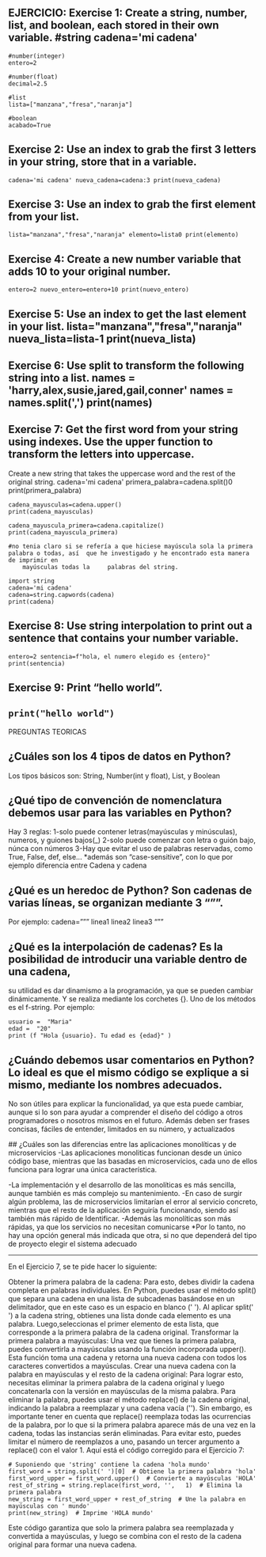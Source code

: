 ## EJERCICIO: Exercise 1: Create a string, number, list, and boolean, each stored in their own variable. #string cadena='mi cadena'
```
#number(integer)
entero=2

#number(float)
decimal=2.5

#list
lista=["manzana","fresa","naranja"]

#boolean
acabado=True
```
## Exercise 2: Use an index to grab the first 3 letters in your string, store that in a variable. 
`cadena='mi cadena' nueva_cadena=cadena:3 print(nueva_cadena)`

## Exercise 3: Use an index to grab the first element from your list. 
`lista="manzana","fresa","naranja" elemento=lista0 print(elemento)`

## Exercise 4: Create a new number variable that adds 10 to your original number. 
`entero=2 nuevo_entero=entero+10 print(nuevo_entero)`

## Exercise 5: Use an index to get the last element in your list. lista="manzana","fresa","naranja" nueva_lista=lista-1 print(nueva_lista)

## Exercise 6: Use split to transform the following string into a list. names = 'harry,alex,susie,jared,gail,conner' names = names.split(',') print(names)

## Exercise 7: Get the first word from your string using indexes. Use the upper function to transform the letters into uppercase. 
Create a new string that takes the uppercase word and the rest of the original string. cadena='mi cadena' primera_palabra=cadena.split()0 print(primera_palabra)
```
cadena_mayusculas=cadena.upper()
print(cadena_mayusculas)

cadena_mayuscula_primera=cadena.capitalize()
print(cadena_mayuscula_primera)

#no tenia claro si se refería a que hiciese mayúscula sola la primera palabra o todas, así 	que he investigado y he encontrado esta manera de imprimir en 
    mayúsculas todas la 	palabras del string. 

import string
cadena='mi cadena'
cadena=string.capwords(cadena)
print(cadena)
```
## Exercise 8: Use string interpolation to print out a sentence that contains your number variable. 
`entero=2 sentencia=f"hola, el numero elegido es {entero}" print(sentencia)`

## Exercise 9: Print “hello world”.

`print("hello world")`
---
PREGUNTAS TEORICAS

## ¿Cuáles son los 4 tipos de datos en Python?
Los tipos básicos son: String, Number(int y float), List, y Boolean

## ¿Qué tipo de convención de nomenclatura debemos usar para las variables en Python? 
Hay 3 reglas: 1-solo puede contener letras(mayúsculas y minúsculas), numeros, y guiones bajos(_) 
2-solo puede comenzar con letra o guión bajo, núnca con números 
3-Hay que evitar el uso de palabras reservadas, como True, False, def, else... *además son “case-sensitive”, con lo que por ejemplo diferencia entre Cadena y cadena

## ¿Qué es un heredoc de Python? Son cadenas de varias líneas, se organizan mediante 3 “””. 
Por ejemplo: cadena=””” linea1 linea2 linea3 “”” 

## ¿Qué es la interpolación de cadenas? Es la posibilidad de introducir una variable dentro de una cadena, 
su utilidad es dar dinamismo a la programación, ya que se pueden cambiar dinámicamente. Y se realiza mediante los corchetes {}. Uno de los métodos es el f-string. 
Por ejemplo:
```
usuario =  "Maria" 
edad =  "20" 
print (f "Hola {usuario}. Tu edad es {edad}" )
```
## ¿Cuándo debemos usar comentarios en Python? Lo ideal es que el mismo código se explique a si mismo, mediante los nombres adecuados. 
No son útiles para explicar la funcionalidad, ya que esta puede cambiar, aunque si lo son para ayudar a comprender el diseño del código a otros programadores o nosotros mismos en el futuro. 
Además deben ser frases concisas, fáciles de entender, limitados en su número, y actualizados

## ¿Cuáles son las diferencias entre las aplicaciones monolíticas y de microservicios 
-Las aplicaciones monoliticas funcionan desde un único código base, mientras que las basadas en microservicios, cada uno de ellos funciona para lograr una única característica. 

-La implementación y el desarrollo de las monolíticas es más sencilla, aunque también es más complejo su mantenimiento. 
-En caso de surgir algún problema, las de microservicios limitarían el error al servicio concreto, mientras que el resto de la aplicación seguiría funcionando, 
siendo así también más rápido de Identificar. -Además las monolíticas son más rápidas, ya que los servicios no necesitan comunicarse 
*Por lo tanto, no hay una opción general más indicada que otra, si no que dependerá del tipo de proyecto elegir el sistema adecuado

---

En el Ejercicio 7, se te pide hacer lo siguiente:

Obtener la primera palabra de la cadena: Para esto, debes dividir la cadena completa en palabras individuales. 
En Python, puedes usar el método split() que separa una cadena en una lista de subcadenas basándose en un delimitador, que en este caso es un espacio en blanco (' '). 
Al aplicar split(' ') a la cadena string, obtienes una lista donde cada elemento es una palabra. 
Luego,seleccionas el primer elemento de esta lista, que corresponde a la primera palabra de la cadena original. 
Transformar la primera palabra a mayúsculas: Una vez que tienes la primera palabra, puedes convertirla a mayúsculas usando la función incorporada upper(). 
Esta función toma una cadena y retorna una nueva cadena con todos los caracteres convertidos a mayúsculas. 
Crear una nueva cadena con la palabra en mayúsculas y el resto de la cadena original: Para lograr esto, 
necesitas eliminar la primera palabra de la cadena original y luego concatenarla con la versión en mayúsculas de la misma palabra.
Para eliminar la palabra, puedes usar el método replace() de la cadena original, indicando la palabra a reemplazar y una cadena vacía (''). 
Sin embargo, es importante tener en cuenta que replace() reemplaza todas las ocurrencias de la palabra, por lo que si la primera palabra aparece más de una vez en la cadena, 
todas las instancias serán eliminadas. Para evitar esto, puedes limitar el número de reemplazos a uno, pasando un tercer argumento a replace() con el valor 1. 
Aquí está el código corregido para el Ejercicio 7:
```
# Suponiendo que 'string' contiene la cadena 'hola mundo'
first_word = string.split(' ')[0]  # Obtiene la primera palabra 'hola'
first_word_upper = first_word.upper()  # Convierte a mayúsculas 'HOLA'
rest_of_string = string.replace(first_word, '',   1)  # Elimina la primera palabra
new_string = first_word_upper + rest_of_string  # Une la palabra en mayúsculas con ' mundo'
print(new_string)  # Imprime 'HOLA mundo'
```
Este código garantiza que solo la primera palabra sea reemplazada y convertida a mayúsculas, y luego se combina con el resto de la cadena original para formar una nueva cadena.


